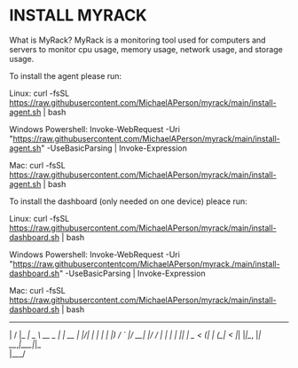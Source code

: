 # INSTALL MYRACK

What is MyRack?
  MyRack is a monitoring tool used for computers and servers to monitor cpu usage, memory usage, network usage, and storage usage.

To install the agent please run:

  Linux: curl -fsSL https://raw.githubusercontent.com/MichaelAPerson/myrack/main/install-agent.sh | bash
  
  Windows Powershell: Invoke-WebRequest -Uri "https://raw.githubusercontent.com/MichaelAPerson/myrack/main/install-agent.sh" -UseBasicParsing | Invoke-Expression
  
  Mac: curl -fsSL https://raw.githubusercontent.com/MichaelAPerson/myrack/main/install-agent.sh | bash

To install the dashboard (only needed on one device) pleace run:

  Linux: curl -fsSL https://raw.githubusercontent.com/MichaelAPerson/myrack/main/install-dashboard.sh | bash
  
  Windows Powershell: Invoke-WebRequest -Uri "https://raw.githubusercontentcom/MichaelAPerson/myrack./main/install-dashboard.sh" -UseBasicParsing | Invoke-Expression
  
  Mac: curl -fsSL https://raw.githubusercontent.com/MichaelAPerson/myrack/main/install-dashboard.sh | bash
  

 __  __       ____            _
|  \/  |_   _|  _ \ __ _  ___| | __
| |\/| | | | | |_) / _\` |/ __| |/ /
| |  | | |_| |  _ < (_| | (__|   <
|_|  |_|\__, |_| \_\__,_|\___|_|\_\
        |___/

